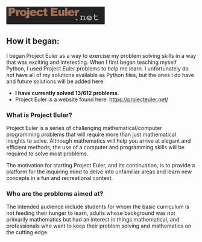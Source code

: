 ![title](/PE.png)

How it began:
-------------

I began Project Euler as a way to exercise my problem solving skills in a way that was exciting and interesting. When I first began teaching myself Python, I used Project Euler problems to help me learn. I unfortunately do _not_ have all of my solutions available as Python files, but the ones I do have and future solutions will be added here.

* **I have currently solved 13/612 problems.**
* Project Euler is a website found here: https://projecteuler.net/

### What is Project Euler? ###

Project Euler is a series of challenging mathematical/computer programming problems that will require more than just mathematical insights to solve. Although mathematics will help you arrive at elegant and efficient methods, the use of a computer and programming skills will be required to solve most problems.

The motivation for starting Project Euler, and its continuation, is to provide a platform for the inquiring mind to delve into unfamiliar areas and learn new concepts in a fun and recreational context.

### Who are the problems aimed at? ###

The intended audience include students for whom the basic curriculum is not feeding their hunger to learn, adults whose background was not primarily mathematics but had an interest in things mathematical, and professionals who want to keep their problem solving and mathematics on the cutting edge.
